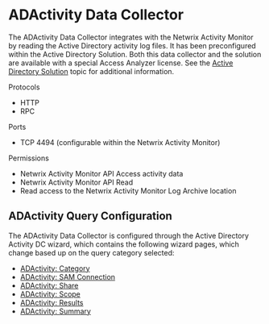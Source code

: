 # ADActivity Data Collector

The ADActivity Data Collector integrates with the Netwrix Activity Monitor by reading the Active Directory activity log files. It has been preconfigured within the Active Directory Solution. Both this data collector and the solution are available with a special Access Analyzer license. See the [Active Directory Solution](/docs/accessanalyzer/enterpriseauditor/solutions/activedirectory/overview.md) topic for additional information.

Protocols

- HTTP
- RPC

Ports

- TCP 4494 (configurable within the Netwrix Activity Monitor)

Permissions

- Netwrix Activity Monitor API Access activity data
- Netwrix Activity Monitor API Read
- Read access to the Netwrix Activity Monitor Log Archive location

## ADActivity Query Configuration

The ADActivity Data Collector is configured through the Active Directory Activity DC wizard, which contains the following wizard pages, which change based up on the query category selected:

- [ADActivity: Category](/docs/accessanalyzer/enterpriseauditor/admin/datacollector/adactivity/category.md)
- [ADActivity: SAM Connection](/docs/accessanalyzer/enterpriseauditor/admin/datacollector/adactivity/connection.md)
- [ADActivity: Share](/docs/accessanalyzer/enterpriseauditor/admin/datacollector/adactivity/share.md)
- [ADActivity: Scope](/docs/accessanalyzer/enterpriseauditor/admin/datacollector/adactivity/scope.md)
- [ADActivity: Results](/docs/accessanalyzer/enterpriseauditor/admin/datacollector/adactivity/results.md)
- [ADActivity: Summary](/docs/accessanalyzer/enterpriseauditor/admin/datacollector/adactivity/summary.md)
